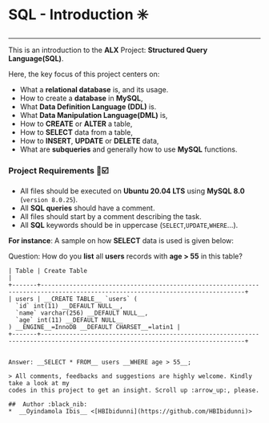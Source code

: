 # SQL - Introduction :eight_spoked_asterisk:
---------
This is an introduction to the __ALX__ Project: __Structured Query Language(SQL)__. 

Here, the key focus of this project centers on: 
- What a __relational database__ is, and its usage.
- How to create a __database__ in __MySQL__, 
- What __Data Definition Language (DDL)__ is. 
- What __Data Manipulation Language(DML)__ is, 
- How to __CREATE__ or __ALTER__ a table,
- How to __SELECT__ data from a table, 
- How to __INSERT__, __UPDATE__ or __DELETE__ data,
- What are __subqueries__ and generally how to use __MySQL__ functions.

### Project Requirements :scroll::ballot_box_with_check:
- All files should be executed on __Ubuntu 20.04 LTS__ using __MySQL 8.0__ (`version 8.0.25`).
- All __SQL queries__ should have a comment.
- All files should start by a comment describing the task.
- All __SQL__ keywords should be in uppercase (`SELECT`,`UPDATE`,`WHERE`…).


__For instance__: A sample on how __SELECT__ data is used is given below:

Question: How do you __list__ all __users__ records with __age > 55__ in this table?

``` +-------+-------------------------------------------------------------------------------------------------------------------------------+
| Table | Create Table                                                                                                                  |
+-------+-------------------------------------------------------------------------------------------------------------------------------+
| users | __CREATE TABLE__ `users` (
  `id` int(11) __DEFAULT NULL__,
  `name` varchar(256) __DEFAULT NULL__,
  `age` int(11) __DEFAULT NULL__
) __ENGINE__=InnoDB __DEFAULT CHARSET__=latin1 |
+-------+-------------------------------------------------------------------------------------------------------------------------------+


Answer: __SELECT * FROM__ users __WHERE age > 55__;

> All comments, feedbacks and suggestions are highly welcome. Kindly take a look at my
codes in this project to get an insight. Scroll up :arrow_up:, please.

##  Author :black_nib:
*  __Oyindamola Ibis__ <[HBIbidunni](https://github.com/HBIbidunni)>
